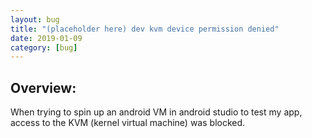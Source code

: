 ```yaml
---
layout: bug 
title: "(placeholder here) dev kvm device permission denied" 
date: 2019-01-09
category: [bug]
---
```

## Overview:
When trying to spin up an android VM in android studio to test my app,
 access to the KVM (kernel virtual machine) was blocked. 
